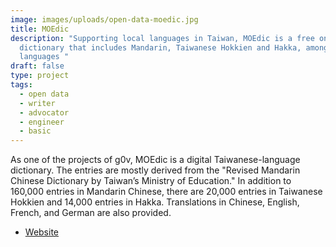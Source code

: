 ```yaml
---
image: images/uploads/open-data-moedic.jpg
title: MOEdic
description: "Supporting local languages in Taiwan, MOEdic is a free online
  dictionary that includes Mandarin, Taiwanese Hokkien and Hakka, amongst other
  languages "
draft: false
type: project
tags:
  - open data
  - writer
  - advocator
  - engineer
  - basic
---
```

As one of the projects of g0v, MOEdic is a digital Taiwanese-language dictionary. The entries are mostly derived from the "Revised Mandarin Chinese Dictionary by Taiwan’s Ministry of Education."  In addition to 160,000 entries in Mandarin Chinese, there are 20,000 entries in Taiwanese Hokkien and 14,000 entries in Hakka. Translations in Chinese, English, French, and German are also provided.

- [Website](https://www.moedict.tw/%E8%90%8C)
